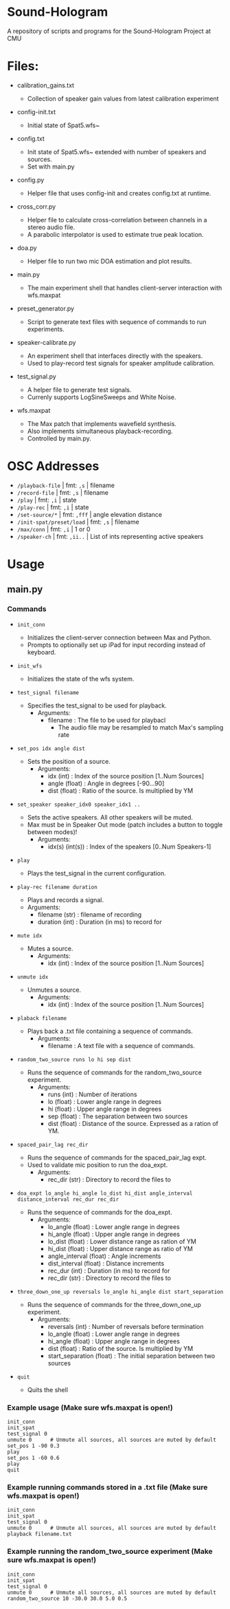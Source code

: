 # Sound-Hologram
A repository of scripts and programs for the Sound-Hologram Project at CMU

# Files:
* calibration_gains.txt   
  - Collection of speaker gain values from latest calibration experiment

* config-init.txt   
  - Initial state of Spat5.wfs~
  
* config.txt           
  - Init state of Spat5.wfs~ extended with number of speakers and sources. 
  - Set with main.py
  
* config.py            
  - Helper file that uses config-init and creates config.txt at runtime.
  
* cross_corr.py            
  - Helper file to calculate cross-correlation between channels in a stereo audio file.
  - A parabolic interpolator is used to estimate true peak location.

* doa.py            
  - Helper file to run two mic DOA estimation and plot results.
  
* main.py              
  - The main experiment shell that handles client-server interaction with wfs.maxpat

* preset_generator.py
  - Script to generate text files with sequence of commands to run experiments. 
  
* speaker-calibrate.py 
  - An experiment shell that interfaces directly with the speakers.
  - Used to play-record test signals for speaker amplitude calibration.
  
* test_signal.py       
  - A helper file to generate test signals. 
  - Currenly supports LogSineSweeps and White Noise.
  
* wfs.maxpat           
  - The Max patch that implements wavefield synthesis.
  - Also implements simultaneous playback-recording.
  - Controlled by main.py.
  

# OSC Addresses
* `/playback-file`         | fmt: `,s`    | filename
* `/record-file`           | fmt: `,s`    | filename
* `/play`                  | fmt: `,i`    | state
* `/play-rec`              | fmt: `,i`    | state
* `/set-source/*`          | fmt: `,fff`  | angle elevation distance
* `/init-spat/preset/load` | fmt: `,s`    | filename
* `/max/conn`              | fmt: `,i`    | 1 or 0   
* `/speaker-ch`            | fmt: `,ii..` | List of ints representing active speakers
# Usage
## main.py
### Commands
  
* `init_conn`
  - Initializes the client-server connection between Max and Python.
  - Prompts to optionally set up iPad for input recording instead of keyboard.
  
* `init_wfs`
  - Initializes the state of the wfs system.
  
* `test_signal filename` 
  - Specifies the test_signal to be used for playback.
    - Arguments:
      - filename : The file to be used for playbacl
        - The audio file may be resampled to match Max's sampling rate
  
* `set_pos idx angle dist`
  - Sets the position of a source.
    - Arguments: 
      - idx     (int) : Index of the source position [1..Num Sources] 
      - angle (float) : Angle in degrees [-90...90]
      - dist  (float) : Ratio of the source. Is multiplied by YM

* `set_speaker speaker_idx0 speaker_idx1 ..`
  - Sets the active speakers. All other speakers will be muted.
  - Max must be in Speaker Out mode (patch includes a button to toggle between modes)! 
    - Arguments: 
      - idx(s) (int(s)) : Index of the speakers [0..Num Speakers-1] 
      
* `play`
  - Plays the test_signal in the current configuration.
  

* `play-rec filename duration`
  - Plays and records a signal.
  - Arguments: 
    - filename (str) : filename of recording
    - duration (int) : Duration (in ms) to record for
  
* `mute idx`
  - Mutes a source.
    - Arguments: 
      - idx (int) : Index of the source position [1..Num Sources]
  
* `unmute idx`
  - Unmutes a source.
    - Arguments: 
      - idx (int) : Index of the source position [1..Num Sources]
  
* `plaback filename`
  - Plays back a .txt file containing a sequence of commands.
    - Arguments: 
      - filename : A text file with a sequence of commands.
  
* `random_two_source runs lo hi sep dist`
  - Runs the sequence of commands for the random_two_source experiment.
    - Arguments: 
      - runs   (int) : Number of iterations
      - lo   (float) : Lower angle range in degrees
      - hi   (float) : Upper angle range in degrees
      - sep  (float) : The separation between two sources
      - dist (float) : Distance of the source. Expressed as a ration of YM.
      
* `spaced_pair_lag rec_dir`
  - Runs the sequence of commands for the spaced_pair_lag expt.
  - Used to validate mic position to run the doa_expt.
    - Arguments: 
      - rec_dir   (str) : Directory to record the files to

* `doa_expt lo_angle hi_angle lo_dist hi_dist angle_interval distance_interval rec_dur rec_dir`
  - Runs the sequence of commands for the doa_expt.
    - Arguments: 
      - lo_angle       (float) : Lower angle range in degrees
      - hi_angle       (float) : Upper angle range in degrees
      - lo_dist        (float) : Lower distance range as ration of YM
      - hi_dist        (float) : Upper distance range as ratio of YM
      - angle_interval (float) : Angle increments
      - dist_interval  (float) : Distance increments
      - rec_dur          (int) : Duration (in ms) to record for
      - rec_dir          (str) : Directory to record the files to

* `three_down_one_up reversals lo_angle hi_angle dist start_separation`
  - Runs the sequence of commands for the three_down_one_up experiment.
    - Arguments: 
      - reversals           (int) : Number of reversals before termination
      - lo_angle          (float) : Lower angle range in degrees
      - hi_angle          (float) : Upper angle range in degrees
      - dist              (float) : Ratio of the source. Is multiplied by YM
      - start_separation  (float) : The initial separation between two sources
     
* `quit` 
  - Quits the shell


### Example usage (Make sure wfs.maxpat is open!)
```
init_conn 
init_spat
test_signal 0
unmute 0      # Unmute all sources, all sources are muted by default
set_pos 1 -90 0.3
play
set_pos 1 -60 0.6 
play
quit
```
### Example running commands stored in a .txt file (Make sure wfs.maxpat is open!)
```
init_conn 
init_spat
test_signal 0
unmute 0      # Unmute all sources, all sources are muted by default
playback filename.txt
```

### Example running the random_two_source experiment (Make sure wfs.maxpat is open!)
```
init_conn 
init_spat
test_signal 0
unmute 0      # Unmute all sources, all sources are muted by default
random_two_source 10 -30.0 30.0 5.0 0.5
```


